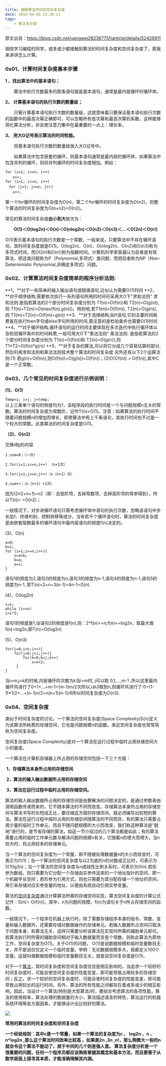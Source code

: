 ```yaml
---
title: 理解算法时间和空间复杂度
date: 2018-04-05 23:36:21
tags:
	- 算法复杂度
---
```


原文出自：https://blog.csdn.net/yangwei282367751/article/details/52426911

相信学习编程的同学，或多或少都接触到算法的时间复杂度和空间复杂度了，那我来讲讲怎么计算。

### 0x01、计算时间复杂度基本步骤

**1 、找出算法中的基本语句；**

　　算法中执行次数最多的那条语句就是基本语句，通常是最内层循环的循环体。<!--more-->

**2、 计算基本语句的执行次数的数量级；**

　　只需计算基本语句执行次数的数量级，这就意味着只要保证基本语句执行次数的函数中的最高次幂正确即可，可以忽略所有低次幂和最高次幂的系数。这样能够简化算法分析，并且使注意力集中在最重要的一点上：增长率。

**3、 用大O记号表示算法的时间性能。**



　　将基本语句执行次数的数量级放入大O记号中。

　　如果算法中包含嵌套的循环，则基本语句通常是最内层的循环体，如果算法中包含并列的循环，则将并列循环的时间复杂度相加。例如：

```
for (i=1; i<=n; i++)
　　x++;
for (i=1; i<=n; i++)
　for (j=1; j<=n; j++)
　　x++;
```

第一个for循环的时间复杂度为O(n)，第二个for循环的时间复杂度为O(n2)，则整个算法的时间复杂度为O(n+n2)=O(n2)。

常见的算法时间复杂度**由小到大**依次为：

　　**O(1)＜O(log2n)＜O(n)＜O(nlog2n)＜O(n2)＜O(n3)＜…＜O(2n)＜O(n!)**

Ο(1)表示基本语句的执行次数是一个常数，一般来说，只要算法中不存在循环语句，其时间复杂度就是O(1)。O(log2n)、O(n)、O(nlog2n)、O(n2)和O(n3)称为多项式时间，而O(2n)和O(n!)称为指数时间。计算机科学家普遍认为前者是有效算法，把这类问题称为P（Polynomial,多项式）类问题，而把后者称为NP（Non-Deterministic Polynomial,非确定多项式）问题。

### 0x02、计算算法时间复杂度简单的程序**分析法则**:

**1、**对于一些简单的输入输出语句或赋值语句,近似认为需要O(1)时间 
**2、**对于顺序结构,需要依次执行一系列语句所用的时间可采用大O下"求和法则" 求和法则:是指若算法的2个部分时间复杂度分别为 T1(n)=O(f(n))和 T2(n)=O(g(n)),则 T1(n)+T2(n)=O(max(f(n),g(n)))。特别地,若T1(m)=O(f(m)), T2(n)=O(g(n)),则 T1(m)+T2(n)=O(f(m)+g(n)) 
**3、**对于选择结构,如if语句,它的主要时间耗费是在执行then字句或else字句所用的时间,需注意的是检验条件也需要O(1)时间 
**4、**对于循环结构,循环语句的运行时间主要体现在多次迭代中执行循环体以及检验循环条件的时间耗费,一般可用大O下"乘法法则" 
乘法法则: 是指若算法的2个部分时间复杂度分别为 T1(n)=O(f(n))和 T2(n)=O(g(n)),则 T1*T2=O(f(n)*g(n)) 
**5、**对于复杂的算法,可以将它分成几个容易估算的部分,然后利用求和法则和乘法法则技术整个算法的时间复杂度 
   另外还有以下2个运算法则:(1) 若g(n)=O(f(n)),则O(f(n))+O(g(n))=O(f(n))；(2)O(Cf(n)) = O(f(n)),其中C是一个正常数。

### **0x03、几个常见的时间复杂度进行示例说明：**

**(1)、O(1)** 

 `Temp=i; i=j; j=temp;`                     
   以上三条单个语句的频度均为1，该程序段的执行时间是一个与问题规模n无关的常数。算法的时间复杂度为常数阶，记作T(n)=O(1)。注意：如果算法的执行时间不随着问题规模n的增加而增长，即使算法中有上千条语句，其执行时间也不过是一个较大的常数。此类算法的时间复杂度是O(1)。 

**（2)、O(n2)**

交换i和j的内容

```
1.sum=0；（一次）   

2.for(i=1;i<=n;i++) （n+1次）   

3.for(j=1;j<=n;j++)（n（n+1）次）   

4.sum++；（n（n+1）+1次） 

```

因为(2n2+n+1)=n2（即：去低阶项，去掉常数项，去掉高阶项的常参得到），所以T(n)= =O(n2)；

一般情况下，对步进循环语句只需考虑循环体中语句的执行次数，忽略该语句中步长加1、终值判别、控制转移等成分，当有若干个循环语句时，算法的时间复杂度是由嵌套层数最多的循环语句中最内层语句的频度f(n)决定的。

(3)、O(n)  

```
a=0;   
b=1;                 
for (i=1;i<=n;i++){
	s=a+b;            
	b=a;                 
	a=s; 
}             
```

语句1的频度为2,语句2的频度为n,语句3的频度为n-1,语句4的频度为n-1,语句5的频度为n-1, 即T(n)=2+n+3(n-1)=4n-1=O(n). 

(4)、O(log2n) 

```
i=1;  
while (i<=n)   
i=i*2;
```

语句1的频度是1,设语句2的频度是f(n),则：2^f(n)<=n;f(n)<=log2n，取最大值f(n)=log2n,即T(n)=O(log2n) 

(5)、O(n3)  

```
for(i=0;i<n;i++){     
	for(j=0;j<i;j++){   
		for(k=0;k<j;k++)   
			x=x+2;
     }
}
```

当i=m,j=k的时候,内层循环的次数为k当i=m时, j可以取 0,1,...,m-1 ,所以这里最内循环共进行了0+1+...+m-1=(m-1)m/2次所以,i从0取到n,则循环共进行了:0+(1-1)*1/2+...+(n-1)n/2=n(n+1)(n-1)/6所以时间复杂度为O(n3).

### 0x04、空间复杂度

类似于时间复杂度的讨论，一个算法的空间复杂度(Space Complexity)S(n)定义为该算法所耗费的存储空间，它也是问题规模n的函数。渐近空间复杂度也常常简称为空间复杂度。 

空间复杂度(Space Complexity)是对一个算法在运行过程中临时占用存储空间大小的量度。

一个算法在计算机存储器上所占用的存储空间包括一下三个方面：

​	**1、存储算法本身所占用的存储空间**

​	**2、算法的输入输出数据所占用的存储空间**

​	**3、算法在运行过程中临时占用的存储空间。**

算法的输入输出数据所占用的存储空间是由要解决的问题决定的，是通过参数表由调用函数传递而来的，它不随本算法的不同而改变。存储算法本身所占用的存储空间与算法书写的长短成正比，要压缩这方面的存储空间，就必须编写出较短的算法。算法在运行过程中临时占用的存储空间随算法的不同而异，有的算法只需要占用少量的临时工作单元，而且不随问题规模的大小而改变，我们称这种算法是“就地"进行的，是节省存储的算法，如这一节介绍过的几个算法都是如此；有的算法需要占用的临时工作单元数与解决问题的规模n有关，它随着n的增大而增大，当n较大时，将占用较多的存储单元。

当一个算法的空间复杂度为一个常量，即不随被处理数据量n的大小而改变时，可表示为O(1)；当一个算法的空间复杂度与以2为底的n的对数成正比时，可表示为0(10g2n)；当一个算法的空间复杂度与n成线性比例关系时，可表示为0(n).若形参为数组，则只需要为它分配一个存储由实参传送来的一个地址指针的空间，即一个机器字长空间；若形参为引用方式，则也只需要为其分配存储一个地址的空间，用它来存储对应实参变量的地址，以便由系统自动引用实参变量。

算法的[空间复杂度](http://www.nowamagic.net/librarys/veda/tag/%E7%A9%BA%E9%97%B4%E5%A4%8D%E6%9D%82%E5%BA%A6)通过计算算法所需的存储空间实现，算法空间复杂度的计算公式记作：S(n)= O(f(n))，其中，n为问题的规模，f(n)为语句关于n所占存储空间的函数。

一般情况下，一个程序在机器上执行时，除了需要存储程序本身的指令、常数、变量和输入数据外，还需要存储对数据操作的存储单元。若输入数据所占空间只取决于问题本身，和算法无关，这样只需要分析该算法在实现时所需的辅助单元即可。若算法执行时所需的辅助空间相对于输入数据量而言是个常数，则称此算法为原地工作，空间复杂度为O(1)。关于O(1)的问题， O(1)是说数据规模和临时变量数目无关，并不是说仅仅定义一个临时变量。举例：无论数据规模多大，我都定义100个变量，这就叫做数据规模和临时变量数目无关。就是说空间复杂度是O(1)。

对于一个[算法](http://www.nowamagic.net/librarys/veda/tag/%E7%AE%97%E6%B3%95)，其时间复杂度和空间复杂度往往是相互影响的。当追求一个较好的时间复杂度时，可能会使空间复杂度的性能变差，即可能导致占用较多的存储空间；反之，求一个较好的空间复杂度时，可能会使时间复杂度的性能变差，即可能导致占用较长的运行时间。另外，算法的所有性能之间都存在着或多或少的相互影响。因此，当设计一个算法(特别是大型算法)时，要综合考虑算法的各项性能，算法的使用频率，算法处理的数据量的大小，算法描述语言的特性，算法运行的机器系统环境等各方面因素，才能够设计出比较好的算法。

![](/复杂度.png)

**常用的算法的时间复杂度和空间复杂度**

**一个经验规则：其中c是一个常量，如果一个算法的复杂度为c 、 log2n 、n 、 n\*log2n ,那么这个算法时间效率比较高 ，如果是2n ,3n ,n!，那么稍微大一些的n就会令这个算法不能动了，居于中间的几个则差强人意。        算法复杂度分析是一个很重要的问题，任何一个程序员都应该熟练掌握其概念和基本方法，而且要善于从数学层面上探寻其本质，才能准确理解其内涵。**